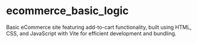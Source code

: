 # ecommerce_basic_logic
Basic eCommerce site featuring add-to-cart functionality, built using HTML, CSS, and JavaScript with Vite for efficient development and bundling.
